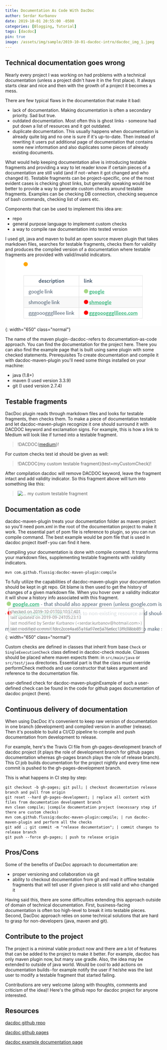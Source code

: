```yaml
---
title: Documentation As Code With DacDoc
author: Serdar Kurbanov
date: 2019-10-01 20:55:00 -0500
categories: [Blogging, Tutorial]
tags: [dacdoc]
pin: true
image: /assets/img/sample/2019-10-01-dacdoc-intro/dacdoc_img_1.jpeg
---
```


## Technical documentation goes wrong
Nearly every project I was working on had problems with a technical documentation (unless a project didn't have it in the first place). It always starts clear and nice and then with the growth of a project it becomes a mess.

There are few typical flaws in the documentation that make it bad:
* lack of documentation. Making documentation is often a secondary priority. Sad but true.
* outdated documentation. Most often this is ghost links - someone had put down a list of resources and it got outdated.
* duplicate documentation. This usually happens when documentation is already quite big and no one is sure if it's up-to-date. Then instead of rewriting it users put additional page of documentation that contains some new information and also duplicates some pieces of already existing documents.

What would help keeping documentation alive is introducing testable fragments and providing a way to let reader know if certain pieces of a documentation are still valid (and if not - when it got changed and who changed it). Testable fragments can be project-specific, one of the most evident cases is checking ghost links, but generally speaking would be better to provide a way to generate custom checks around testable fragments. Examples can be checking DB connection, checking sequence of bash commands, checking list of users etc.

Components that can be used to implement this idea are:
* repo
* general purpose language to implement custom checks
* a way to compile raw documentation into tested version

I used git, java and maven to build an open source maven plugin that takes markdown files, searches for testable fragments, checks them for validity and produces the compiled version of a documentation where testable fragments are provided with valid/invalid indicators.
![links checked with dacdoc-maven-plugin](/assets/img/sample/2019-10-01-dacdoc-intro/dacdoc_img_2.png){: width="650" class="normal"}

The name of the maven plugin - dacdoc - refers to documentation-as-code approach. You can find the documentation for the project here. There you can also find the example page that is built using same plugin with some checked statements.
Prerequisites
To create documentation and compile it with dacdoc-maven-plugin you'll need some things installed on your machine:
* java (1.8+)
* maven (I used version 3.3.9)
* git (I used version 2.7.4)

## Testable fragments
DacDoc plugin reads through markdown files and looks for testable fragments, then checks them. To make a piece of documentation testable and let dacdoc-maven-plugin recognize it one should surround it with DACDOC keyword and exclamation signs. For example, this is how a link to Medium will look like if turned into a testable fragment.
> !DACDOC{[medium](https://www.medium.com)}!

For custom checks test id should be given as well:
> !DACDOC{my custom testable fragment}(test=myCustomCheck)!

After compilation dacdoc will remove DACDOC keyword, leave the fragment intact and add validity indicator. So this fragment above will turn into something like this:
> ![...](dacdoc-resources/circle-red-12px.png) my custom testable fragment

## Documentation as code
dacdoc-maven-plugin treats your documentation folder as maven project so you'll need pom.xml in the root of the documentation project to make it work. The essential part of pom file is reference to plugin, so you can run compile command. The best example would be pom file that is used in dacdoc project itself - you can find it here.

Compiling your documentation is done with compile comand. It transforms your markdown files, supplementing testable fragments with validity indicators.
```terminal
mvn com.github.flussig:dacdoc-maven-plugin:compile
```

To fully utilize the capabilities of dacdoc-maven-plugin your documentation should be kept in git repo. Git blame is then used to get the history of changes of a given markdown file. When you hover over a validity indicator it will show a history info associated with this fragment.
![dacdoc-maven-plugin attaches history for a given tested link using git blame](/assets/img/sample/2019-10-01-dacdoc-intro/dacdoc_img_3.png){: width="650" class="normal"}

Custom checks are defined in classes that inherit from base `Check` or `SingleExecutionCheck` class defined in dacdoc-check module. Classes should be placed where maven expects them: in `src/main/java` or `src/test/java` directories. Essential part is that the class must override performCheck methods and use constructor that takes argument and reference to the documentation file.



user-defined check for dacdoc-maven-pluginExample of such a user-defined check can be found in the code for github pages documentation of dacdoc project (here).

## Continuous delivery of documentation
When using DacDoc it's convenient to keep raw version of documentation in one branch (development) and compiled version in another (release). Then it's possible to build a CI/CD pipeline to compile and push documentation from development to release.

For example, here's the Travis CI file from gh-pages-development branch of dacdoc project (it plays the role of development branch for github pages documentation whereas gh-pages branch plays the role of release branch). This CI job builds documentation for the project nightly and every time new commit is pushed to the gh-pages-development branch.

This is what happens in CI step by step:
```terminal
git checkout -b gh-pages; git pull; | checkout documentation release branch and pull from origin
git reset --hard gh-pages-development; | replace all content with files from documentation development branch
mvn clean compile; |compile documentation project (necessary step if there are custom checks)
mvn com.github.flussig:dacdoc-maven-plugin:compile; | run dacdoc-maven-plugin and perform all the checks
git add .; git commit -m "release documentation"; | commit changes to release branch
git push --force gh-pages; | push to release origin
```

## Pros/Cons
Some of the benefits of DacDoc approach to documentation are:
* proper versioning and collaboration via git
* ability to checkout documentation from git and read it offline
testable fragments that will tell user if given piece is still valid and who changed it

Having said this, there are some difficulties extending this approach outside of domain of technical documentation. First, business-facing documentation is often too high-level to break it into testable pieces. Second, DacDoc approach relies on some technical solutions that are hard to grasp for non-developers (java, maven and git).

## Contribute to the project
The project is a minimal viable product now and there are a lot of features that can be added to the project to make it better. For example, dacdoc has only maven plugin now, but many use gradle. Also, the idea may be extended to outside of java world. Would be cool to add actions on documentation builds - for example notify the user if he/she was the last user to modify a testable fragment that started failing.

Contributions are very welcome (along with thoughts, comments and criticism of the idea)! Here's the github repo for dacdoc project for anyone interested.

## Resources
[dacdoc github repo](https://github.com/flussig/dacdoc)

[dacdoc github pages](https://flussig.github.io/dacdoc/#/)

[dacdoc example documentation page](https://flussig.github.io/dacdoc/#/docs/example)
